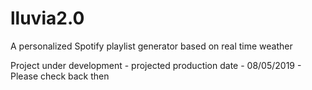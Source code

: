 # lluvia2.0
A personalized Spotify playlist generator based on real time weather

Project under development - projected production date - 08/05/2019 - Please check back then
